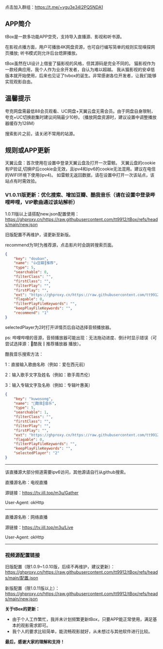 点击加入群组：https://t.me/+vgu3e34l2PQ5NDA1

## APP简介
tBox是一款多功能APP空壳，支持导入直播源、影视和听书源。

在影视点播方面，用户可播放4K网盘资源，也可自行编写简单的规则实现嗅探网页播放; 听书模式则允许后台熄屏播放。

tBox虽然在UI设计上借鉴了猫影视的风格，但其源码是完全不同的。
猫影视作为一款经典应用，我个人作为业余开发者，自认为难以超越。
我从猫影视的安卓低版本就开始使用，后来也见证了tvbox的诞生。非常感谢各位开发者，让我们能够实现观影自由。

## 温馨提示
夸克网盘需最低88会员观看、UC网盘+天翼云盘无需会员。由于网盘自身限制，夸克+UC切换剧集时建议间隔最少10秒。（播放网盘资源时，建议设置中调整播放器缓存为128M）

搜索影片之前，请关闭不常用的站源。

## 规则或APP更新
天翼云盘：首次使用在设置中登录天翼云盘及打开一次雷鲸。
天翼云盘的cookie有IP验证,切换IP后cookie会无效，且ipv4和ipv6的cookie无法混用。建议在电信的WIFI环境下使用(ipv4)。
如雷鲸无返回数据，请在设置中打开一次该站点，该站点有时需效验。

### V1.0.11版更新：优化搜索、增加豆瓣、酷我音乐（请在设置中登录哔哩哔哩，VIP歌曲通过该站解析）
1.0.11版以上请搭配new.json配置使用：https://ghproxy.cn/https://raw.githubusercontent.com/tt9912/tBox/refs/heads/main/new.json

旧版配置不再维护，请更新至新版。

 recommend为1时为推荐源，点击影片时会跳转搜索页面。
```json
{
	"key": "douban",
	"name": "👍豆瓣┃推荐",
	"type": 5,
	"searchable": 0,
	"filterClass": "",
	"firstClass": "",
	"filterPlay": "",
	"firstPlay": "",
	"ext": "https://ghproxy.cn/https://raw.githubusercontent.com/tt9912/tBox/refs/heads/main/newjs/douban.js",
	"flagable": 0,
	"filterPlayFileKeywords": "",
	"keepPlayFileKeywords": "",
	"recommend": "1"
}
```

 selectedPlayer为2时打开详情页后自动选择音频播放器。
 
 ps: 哔哩哔哩的音源，音频播放器可能出现：无法拖动进度、倒计时显示错误（可尝试选择源：🎵酷我┃推荐播放器  播放）。
 
 酷我音乐搜索方法：
 
 1：直接输入歌曲名称（例如：爱在西元前）
 
 2：输入歌手文字及姓名（例如：歌手周杰伦）
 
 3：输入专辑文字及名称（例如：专辑叶惠美）
 
```json
{
	"key": "kuwosong",
	"name": "🎵酷我┃音乐",
	"type": 5,
	"searchable": 1,
	"filterClass": "",
	"firstClass": "",
	"filterPlay": "",
	"firstPlay": "",
	"ext": "https://ghproxy.cn/https://raw.githubusercontent.com/tt9912/tBox/refs/heads/main/newjs/kuwosong.js",
	"flagable": 0,
	"filterPlayFileKeywords": "",
	"keepPlayFileKeywords": "",
	"selectedPlayer": "2"
}
```



------------------------------------------------------
该直播源大部分频道需要ipv6访问，其他源请自行从github搜索。

直播源名称：电视直播

源链接：https://tv.iill.top/m3u/Gather

User-Agent: okHttp

---------------------------------------------------
直播源名称：网络直播

源链接：https://tv.iill.top/m3u/Live

User-Agent: okHttp

------------------------------------------------
### 视频源配置链接
旧版配置（限1.0.9~1.0.10版，后续不再维护，建议更新）：https://ghproxy.cn/https://raw.githubusercontent.com/tt9912/tBox/refs/heads/main/配置.json

新版配置（限1.0.11版以上）：https://ghproxy.cn/https://raw.githubusercontent.com/tt9912/tBox/refs/heads/main/new.json

**关于tBox的更新：**

* 由于个人工作繁忙，我并未计划频繁更新tBox，只要APP能正常使用，满足基本的观影需求即可。
* 我个人的要求比较简单，能流畅观影就好，从未想过与其他软件进行比较。

**最后，感谢大家的理解和支持！** 
